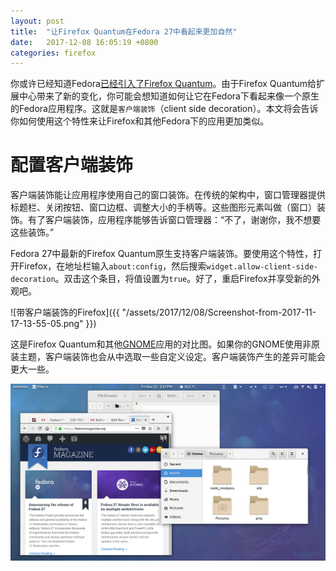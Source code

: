 ```yaml
---
layout: post
title:  "让Firefox Quantum在Fedora 27中看起来更加自然"
date:   2017-12-08 16:05:19 +0800
categories: firefox
---
```


你或许已经知道Fedora[已经引入了Firefox Quantum](https://fedoramagazine.org/firefox-57-coming-soon-quantum-leap/)。由于Firefox Quantum给扩展中心带来了新的变化，你可能会想知道如何让它在Fedora下看起来像一个原生的Fedora应用程序。这就是`客户端装饰`（client side decoration）。本文将会告诉你如何使用这个特性来让Firefox和其他Fedora下的应用更加类似。

# 配置客户端装饰

客户端装饰能让应用程序使用自己的窗口装饰。在传统的架构中，窗口管理器提供标题栏、关闭按钮、窗口边框、调整大小的手柄等。这些图形元素叫做（窗口）装饰。有了客户端装饰，应用程序能够告诉窗口管理器：“不了，谢谢你，我不想要这些装饰。”

Fedora 27中最新的Firefox Quantum原生支持客户端装饰。要使用这个特性，打开Firefox，在地址栏输入`about:config`，然后搜索`widget.allow-client-side-decoration`。双击这个条目，将值设置为`true`。好了，重启Firefox并享受新的外观吧。

![带客户端装饰的Firefox]({{ "/assets/2017/12/08/Screenshot-from-2017-11-17-13-55-05.png" }})

这是Firefox Quantum和其他[GNOME](https://www.gnome.org/)应用的对比图。如果你的GNOME使用非原装主题，客户端装饰也会从中选取一些自定义设定。客户端装饰产生的差异可能会更大一些。

![带客户端装饰的Firefox看起来更像GNOME原生应用](/assets/2017/12/08/Screenshot-from-2017-11-17-14-17-39.png)
